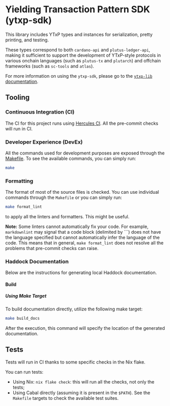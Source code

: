 # Yielding Transaction Pattern SDK (ytxp-sdk)

This library includes YTxP types and instances for serialization, pretty
printing, and testing.

These types correspond to both `cardano-api` and `plutus-ledger-api`, making it
sufficient to support the development of YTxP-style protocols in various onchain
languages (such as `plutus-tx` and `plutarch`) and offchain frameworks (such as
`sc-tools` and `atlas`).

For more information on using the `ytxp-sdk`, please go to the
[`ytxp-lib` documentation](https://github.com/mlabs-haskell/ytxp-lib).

## Tooling

### Continuous Integration (CI)

The CI for this project runs using [Hercules CI](https://hercules-ci.com). All
the pre-commit checks will run in CI.

### Developer Experience (DevEx)

All the commands used for development purposes are exposed through the
[Makefile](./Makefile). To see the available commands, you can simply run:

```bash
make
```

### Formatting

The format of most of the source files is checked. You can use individual
commands through the `Makefile` or you can simply run:

```bash
make format_lint
```

to apply all the linters and formatters. This might be useful.

**Note:** Some linters cannot automatically fix your code. For example,
`markdownlint` may signal that a code block (delimited by ```) does not have the
language specified but cannot automatically infer the language of the code. This
means that in general, `make format_lint` does not resolve all the problems that
pre-commit checks can raise.

### Haddock Documentation

Below are the instructions for generating local Haddock documentation.

#### Build

##### Using Make Target

To build documentation directly, utilize the following make target:

```bash
make build_docs
```

After the execution, this command will specify the location of the generated
documentation.

## Tests

Tests will run in CI thanks to some specific checks in the Nix flake.

You can run tests:

- Using Nix: `nix flake check`: this will run all the checks, not only the
tests;
- Using Cabal directly (assuming it is present in the `$PATH`). See the
`Makefile` targets to check the available test suites.
